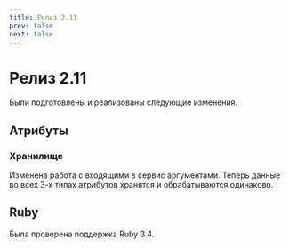```yaml
---
title: Релиз 2.11
prev: false
next: false
---
```


# Релиз 2.11

Были подготовлены и реализованы следующие изменения.

## Атрибуты

### Хранилище

Изменена работа с входящими в сервис аргументами.
Теперь данные во всех 3-х типах атрибутов хранятся и обрабатываются одинаково.

## Ruby

Была проверена поддержка Ruby 3.4.

